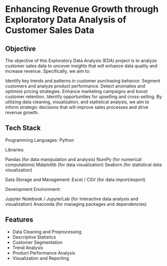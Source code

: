 
# Enhancing Revenue Growth through Exploratory Data Analysis of Customer Sales Data


## Objective
The objective of this Exploratory Data Analysis (EDA) project is to analyze customer sales data to uncover insights that will enhance data quality and increase revenue. Specifically, we aim to:

Identify key trends and patterns in customer purchasing behavior.
Segment customers and analyze product performance.
Detect anomalies and optimize pricing strategies.
Enhance marketing campaigns and boost customer retention.
Identify opportunities for upselling and cross-selling.
By utilizing data cleaning, visualization, and statistical analysis, we aim to inform strategic decisions that will improve sales processes and drive revenue growth.
## Tech Stack

Programming Languages:
Python

Libraries:

Pandas (for data manipulation and analysis)
NumPy (for numerical computations)
Matplotlib (for data visualization)
Seaborn (for statistical data visualization)

Data Storage and Management:
Excel / CSV (for data import/export)

Development Environment: 

Jupyter Notebook / JupyterLab (for interactive data analysis and visualization)
Anaconda (for managing packages and dependencies)

## Features

- Data Cleaning and Preprocessing
- Descriptive Statistics
- Customer Segmentation
- Trend Analysis
- Product Performance Analysis
- Visualization and Reporting

